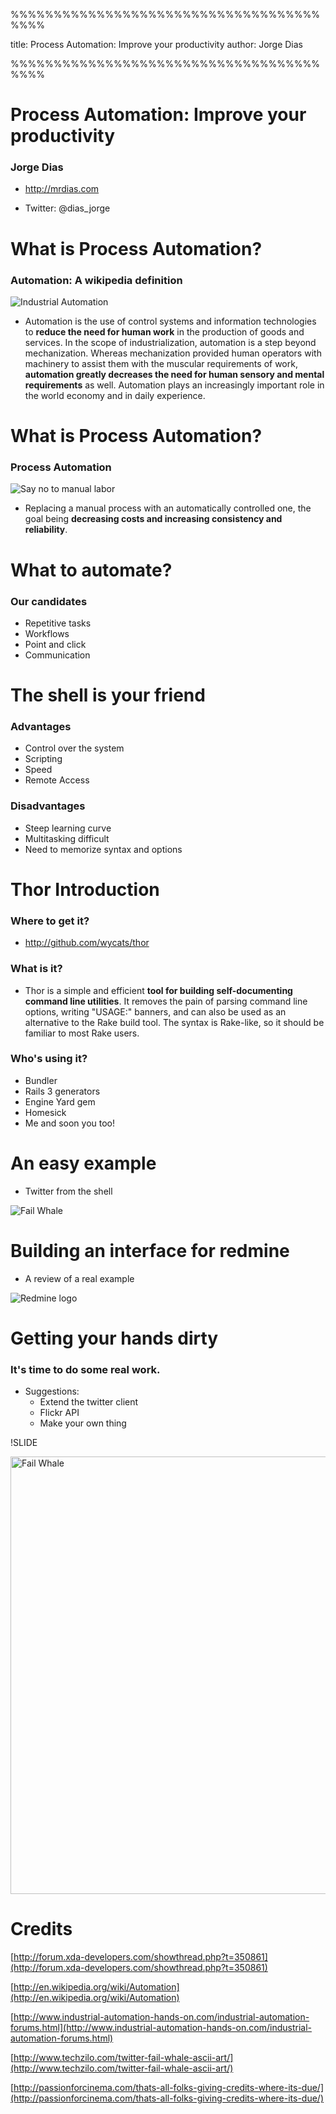 %%%%%%%%%%%%%%%%%%%%%%%%%%%%%%%%%%%%%%%%

title: Process Automation: Improve your productivity
author: Jorge Dias

%%%%%%%%%%%%%%%%%%%%%%%%%%%%%%%%%%%%%%%%

Process Automation: Improve your productivity
=============================================

### Jorge Dias

- http://mrdias.com

- Twitter: @dias_jorge

What is Process Automation?
===========================

### Automation: A wikipedia definition

<div class="img-left">
  <img src="./industrial_automation_forum.jpg" alt="Industrial Automation" />
</div>

- Automation is the use of control systems and information technologies to **reduce the need for human work** in the production of goods and services. In the scope of industrialization, automation is a step beyond mechanization. Whereas mechanization provided human operators with machinery to assist them with the muscular requirements of work, **automation greatly decreases the need for human sensory and mental requirements** as well. Automation plays an increasingly important role in the world economy and in daily experience.

What is Process Automation?
===========================

### Process Automation

<div class="img-left">
  <img src="./200712_regex_no_manual_labor.jpg" alt="Say no to manual labor">
</div>

- Replacing a manual process with an automatically controlled one, the goal being **decreasing costs and increasing consistency and reliability**.

What to automate?
=================

### Our candidates

- Repetitive tasks
- Workflows
- Point and click
- Communication

The shell is your friend
========================

### Advantages

- Control over the system
- Scripting
- Speed
- Remote Access

### Disadvantages

- Steep learning curve
- Multitasking difficult
- Need to memorize syntax and options

Thor Introduction
=================

### Where to get it?

- http://github.com/wycats/thor

### What is it?

- Thor is a simple and efficient **tool for building self-documenting command line utilities**. It removes the pain of parsing command line options, writing "USAGE:" banners, and can also be used as an alternative to the Rake build tool. The syntax is Rake-like, so it should be familiar to most Rake users.

### Who's using it?

- Bundler
- Rails 3 generators
- Engine Yard gem
- Homesick
- Me and soon you too!

An easy example
===============

- Twitter from the shell

<div class="img-center">
  <img src="./twitter-fail-whale-ascii-art.jpg" alt="Fail Whale" />
</div>

Building an interface for redmine
=================================

- A review of a real example

<div class="img-center">
  <img src="./Redmine-Logo-CyberSprocket-Composite.png" alt="Redmine logo" />
</div>

Getting your hands dirty
========================

### It's time to do some real work.

- Suggestions:
  - Extend the twitter client
  - Flickr API
  - Make your own thing

!SLIDE

<div class="img-center">
  <img src="./the-end-031.jpg" alt="Fail Whale" width="900" height="700" />
</div>

Credits
=======

[http://forum.xda-developers.com/showthread.php?t=350861](http://forum.xda-developers.com/showthread.php?t=350861)

[http://en.wikipedia.org/wiki/Automation](http://en.wikipedia.org/wiki/Automation)

[http://www.industrial-automation-hands-on.com/industrial-automation-forums.html](http://www.industrial-automation-hands-on.com/industrial-automation-forums.html)

[http://www.techzilo.com/twitter-fail-whale-ascii-art/](http://www.techzilo.com/twitter-fail-whale-ascii-art/)

[http://passionforcinema.com/thats-all-folks-giving-credits-where-its-due/](http://passionforcinema.com/thats-all-folks-giving-credits-where-its-due/)